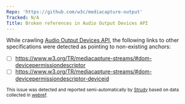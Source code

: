 ```yaml
---
Repo: 'https://github.com/w3c/mediacapture-output'
Tracked: N/A
Title: Broken references in Audio Output Devices API
---
```


While crawling [Audio Output Devices API](https://w3c.github.io/mediacapture-output/), the following links to other specifications were detected as pointing to non-existing anchors:
* [ ] https://www.w3.org/TR/mediacapture-streams/#dom-devicepermissiondescriptor
* [ ] https://www.w3.org/TR/mediacapture-streams/#dom-devicepermissiondescriptor-deviceid

<sub>This issue was detected and reported semi-automatically by [Strudy](https://github.com/w3c/strudy/) based on data collected in [webref](https://github.com/w3c/webref/).</sub>
